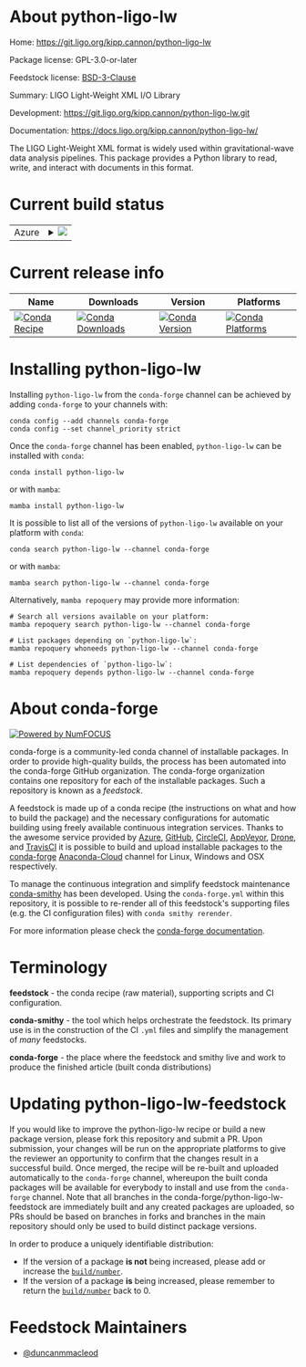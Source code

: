 About python-ligo-lw
====================

Home: https://git.ligo.org/kipp.cannon/python-ligo-lw

Package license: GPL-3.0-or-later

Feedstock license: [BSD-3-Clause](https://github.com/conda-forge/python-ligo-lw-feedstock/blob/main/LICENSE.txt)

Summary: LIGO Light-Weight XML I/O Library

Development: https://git.ligo.org/kipp.cannon/python-ligo-lw.git

Documentation: https://docs.ligo.org/kipp.cannon/python-ligo-lw/

The LIGO Light-Weight XML format is widely used within gravitational-wave
data analysis pipelines.  This package provides a Python library to read,
write, and interact with documents in this format.


Current build status
====================


<table>
    
  <tr>
    <td>Azure</td>
    <td>
      <details>
        <summary>
          <a href="https://dev.azure.com/conda-forge/feedstock-builds/_build/latest?definitionId=4625&branchName=main">
            <img src="https://dev.azure.com/conda-forge/feedstock-builds/_apis/build/status/python-ligo-lw-feedstock?branchName=main">
          </a>
        </summary>
        <table>
          <thead><tr><th>Variant</th><th>Status</th></tr></thead>
          <tbody><tr>
              <td>linux_64_python3.10.____cpython</td>
              <td>
                <a href="https://dev.azure.com/conda-forge/feedstock-builds/_build/latest?definitionId=4625&branchName=main">
                  <img src="https://dev.azure.com/conda-forge/feedstock-builds/_apis/build/status/python-ligo-lw-feedstock?branchName=main&jobName=linux&configuration=linux_64_python3.10.____cpython" alt="variant">
                </a>
              </td>
            </tr><tr>
              <td>linux_64_python3.11.____cpython</td>
              <td>
                <a href="https://dev.azure.com/conda-forge/feedstock-builds/_build/latest?definitionId=4625&branchName=main">
                  <img src="https://dev.azure.com/conda-forge/feedstock-builds/_apis/build/status/python-ligo-lw-feedstock?branchName=main&jobName=linux&configuration=linux_64_python3.11.____cpython" alt="variant">
                </a>
              </td>
            </tr><tr>
              <td>linux_64_python3.8.____cpython</td>
              <td>
                <a href="https://dev.azure.com/conda-forge/feedstock-builds/_build/latest?definitionId=4625&branchName=main">
                  <img src="https://dev.azure.com/conda-forge/feedstock-builds/_apis/build/status/python-ligo-lw-feedstock?branchName=main&jobName=linux&configuration=linux_64_python3.8.____cpython" alt="variant">
                </a>
              </td>
            </tr><tr>
              <td>linux_64_python3.9.____cpython</td>
              <td>
                <a href="https://dev.azure.com/conda-forge/feedstock-builds/_build/latest?definitionId=4625&branchName=main">
                  <img src="https://dev.azure.com/conda-forge/feedstock-builds/_apis/build/status/python-ligo-lw-feedstock?branchName=main&jobName=linux&configuration=linux_64_python3.9.____cpython" alt="variant">
                </a>
              </td>
            </tr><tr>
              <td>linux_aarch64_python3.10.____cpython</td>
              <td>
                <a href="https://dev.azure.com/conda-forge/feedstock-builds/_build/latest?definitionId=4625&branchName=main">
                  <img src="https://dev.azure.com/conda-forge/feedstock-builds/_apis/build/status/python-ligo-lw-feedstock?branchName=main&jobName=linux&configuration=linux_aarch64_python3.10.____cpython" alt="variant">
                </a>
              </td>
            </tr><tr>
              <td>linux_aarch64_python3.11.____cpython</td>
              <td>
                <a href="https://dev.azure.com/conda-forge/feedstock-builds/_build/latest?definitionId=4625&branchName=main">
                  <img src="https://dev.azure.com/conda-forge/feedstock-builds/_apis/build/status/python-ligo-lw-feedstock?branchName=main&jobName=linux&configuration=linux_aarch64_python3.11.____cpython" alt="variant">
                </a>
              </td>
            </tr><tr>
              <td>linux_aarch64_python3.8.____cpython</td>
              <td>
                <a href="https://dev.azure.com/conda-forge/feedstock-builds/_build/latest?definitionId=4625&branchName=main">
                  <img src="https://dev.azure.com/conda-forge/feedstock-builds/_apis/build/status/python-ligo-lw-feedstock?branchName=main&jobName=linux&configuration=linux_aarch64_python3.8.____cpython" alt="variant">
                </a>
              </td>
            </tr><tr>
              <td>linux_aarch64_python3.9.____cpython</td>
              <td>
                <a href="https://dev.azure.com/conda-forge/feedstock-builds/_build/latest?definitionId=4625&branchName=main">
                  <img src="https://dev.azure.com/conda-forge/feedstock-builds/_apis/build/status/python-ligo-lw-feedstock?branchName=main&jobName=linux&configuration=linux_aarch64_python3.9.____cpython" alt="variant">
                </a>
              </td>
            </tr><tr>
              <td>linux_ppc64le_python3.10.____cpython</td>
              <td>
                <a href="https://dev.azure.com/conda-forge/feedstock-builds/_build/latest?definitionId=4625&branchName=main">
                  <img src="https://dev.azure.com/conda-forge/feedstock-builds/_apis/build/status/python-ligo-lw-feedstock?branchName=main&jobName=linux&configuration=linux_ppc64le_python3.10.____cpython" alt="variant">
                </a>
              </td>
            </tr><tr>
              <td>linux_ppc64le_python3.11.____cpython</td>
              <td>
                <a href="https://dev.azure.com/conda-forge/feedstock-builds/_build/latest?definitionId=4625&branchName=main">
                  <img src="https://dev.azure.com/conda-forge/feedstock-builds/_apis/build/status/python-ligo-lw-feedstock?branchName=main&jobName=linux&configuration=linux_ppc64le_python3.11.____cpython" alt="variant">
                </a>
              </td>
            </tr><tr>
              <td>linux_ppc64le_python3.8.____cpython</td>
              <td>
                <a href="https://dev.azure.com/conda-forge/feedstock-builds/_build/latest?definitionId=4625&branchName=main">
                  <img src="https://dev.azure.com/conda-forge/feedstock-builds/_apis/build/status/python-ligo-lw-feedstock?branchName=main&jobName=linux&configuration=linux_ppc64le_python3.8.____cpython" alt="variant">
                </a>
              </td>
            </tr><tr>
              <td>linux_ppc64le_python3.9.____cpython</td>
              <td>
                <a href="https://dev.azure.com/conda-forge/feedstock-builds/_build/latest?definitionId=4625&branchName=main">
                  <img src="https://dev.azure.com/conda-forge/feedstock-builds/_apis/build/status/python-ligo-lw-feedstock?branchName=main&jobName=linux&configuration=linux_ppc64le_python3.9.____cpython" alt="variant">
                </a>
              </td>
            </tr><tr>
              <td>osx_64_python3.10.____cpython</td>
              <td>
                <a href="https://dev.azure.com/conda-forge/feedstock-builds/_build/latest?definitionId=4625&branchName=main">
                  <img src="https://dev.azure.com/conda-forge/feedstock-builds/_apis/build/status/python-ligo-lw-feedstock?branchName=main&jobName=osx&configuration=osx_64_python3.10.____cpython" alt="variant">
                </a>
              </td>
            </tr><tr>
              <td>osx_64_python3.11.____cpython</td>
              <td>
                <a href="https://dev.azure.com/conda-forge/feedstock-builds/_build/latest?definitionId=4625&branchName=main">
                  <img src="https://dev.azure.com/conda-forge/feedstock-builds/_apis/build/status/python-ligo-lw-feedstock?branchName=main&jobName=osx&configuration=osx_64_python3.11.____cpython" alt="variant">
                </a>
              </td>
            </tr><tr>
              <td>osx_64_python3.8.____cpython</td>
              <td>
                <a href="https://dev.azure.com/conda-forge/feedstock-builds/_build/latest?definitionId=4625&branchName=main">
                  <img src="https://dev.azure.com/conda-forge/feedstock-builds/_apis/build/status/python-ligo-lw-feedstock?branchName=main&jobName=osx&configuration=osx_64_python3.8.____cpython" alt="variant">
                </a>
              </td>
            </tr><tr>
              <td>osx_64_python3.9.____cpython</td>
              <td>
                <a href="https://dev.azure.com/conda-forge/feedstock-builds/_build/latest?definitionId=4625&branchName=main">
                  <img src="https://dev.azure.com/conda-forge/feedstock-builds/_apis/build/status/python-ligo-lw-feedstock?branchName=main&jobName=osx&configuration=osx_64_python3.9.____cpython" alt="variant">
                </a>
              </td>
            </tr><tr>
              <td>osx_arm64_python3.10.____cpython</td>
              <td>
                <a href="https://dev.azure.com/conda-forge/feedstock-builds/_build/latest?definitionId=4625&branchName=main">
                  <img src="https://dev.azure.com/conda-forge/feedstock-builds/_apis/build/status/python-ligo-lw-feedstock?branchName=main&jobName=osx&configuration=osx_arm64_python3.10.____cpython" alt="variant">
                </a>
              </td>
            </tr><tr>
              <td>osx_arm64_python3.11.____cpython</td>
              <td>
                <a href="https://dev.azure.com/conda-forge/feedstock-builds/_build/latest?definitionId=4625&branchName=main">
                  <img src="https://dev.azure.com/conda-forge/feedstock-builds/_apis/build/status/python-ligo-lw-feedstock?branchName=main&jobName=osx&configuration=osx_arm64_python3.11.____cpython" alt="variant">
                </a>
              </td>
            </tr><tr>
              <td>osx_arm64_python3.8.____cpython</td>
              <td>
                <a href="https://dev.azure.com/conda-forge/feedstock-builds/_build/latest?definitionId=4625&branchName=main">
                  <img src="https://dev.azure.com/conda-forge/feedstock-builds/_apis/build/status/python-ligo-lw-feedstock?branchName=main&jobName=osx&configuration=osx_arm64_python3.8.____cpython" alt="variant">
                </a>
              </td>
            </tr><tr>
              <td>osx_arm64_python3.9.____cpython</td>
              <td>
                <a href="https://dev.azure.com/conda-forge/feedstock-builds/_build/latest?definitionId=4625&branchName=main">
                  <img src="https://dev.azure.com/conda-forge/feedstock-builds/_apis/build/status/python-ligo-lw-feedstock?branchName=main&jobName=osx&configuration=osx_arm64_python3.9.____cpython" alt="variant">
                </a>
              </td>
            </tr>
          </tbody>
        </table>
      </details>
    </td>
  </tr>
</table>

Current release info
====================

| Name | Downloads | Version | Platforms |
| --- | --- | --- | --- |
| [![Conda Recipe](https://img.shields.io/badge/recipe-python--ligo--lw-green.svg)](https://anaconda.org/conda-forge/python-ligo-lw) | [![Conda Downloads](https://img.shields.io/conda/dn/conda-forge/python-ligo-lw.svg)](https://anaconda.org/conda-forge/python-ligo-lw) | [![Conda Version](https://img.shields.io/conda/vn/conda-forge/python-ligo-lw.svg)](https://anaconda.org/conda-forge/python-ligo-lw) | [![Conda Platforms](https://img.shields.io/conda/pn/conda-forge/python-ligo-lw.svg)](https://anaconda.org/conda-forge/python-ligo-lw) |

Installing python-ligo-lw
=========================

Installing `python-ligo-lw` from the `conda-forge` channel can be achieved by adding `conda-forge` to your channels with:

```
conda config --add channels conda-forge
conda config --set channel_priority strict
```

Once the `conda-forge` channel has been enabled, `python-ligo-lw` can be installed with `conda`:

```
conda install python-ligo-lw
```

or with `mamba`:

```
mamba install python-ligo-lw
```

It is possible to list all of the versions of `python-ligo-lw` available on your platform with `conda`:

```
conda search python-ligo-lw --channel conda-forge
```

or with `mamba`:

```
mamba search python-ligo-lw --channel conda-forge
```

Alternatively, `mamba repoquery` may provide more information:

```
# Search all versions available on your platform:
mamba repoquery search python-ligo-lw --channel conda-forge

# List packages depending on `python-ligo-lw`:
mamba repoquery whoneeds python-ligo-lw --channel conda-forge

# List dependencies of `python-ligo-lw`:
mamba repoquery depends python-ligo-lw --channel conda-forge
```


About conda-forge
=================

[![Powered by
NumFOCUS](https://img.shields.io/badge/powered%20by-NumFOCUS-orange.svg?style=flat&colorA=E1523D&colorB=007D8A)](https://numfocus.org)

conda-forge is a community-led conda channel of installable packages.
In order to provide high-quality builds, the process has been automated into the
conda-forge GitHub organization. The conda-forge organization contains one repository
for each of the installable packages. Such a repository is known as a *feedstock*.

A feedstock is made up of a conda recipe (the instructions on what and how to build
the package) and the necessary configurations for automatic building using freely
available continuous integration services. Thanks to the awesome service provided by
[Azure](https://azure.microsoft.com/en-us/services/devops/), [GitHub](https://github.com/),
[CircleCI](https://circleci.com/), [AppVeyor](https://www.appveyor.com/),
[Drone](https://cloud.drone.io/welcome), and [TravisCI](https://travis-ci.com/)
it is possible to build and upload installable packages to the
[conda-forge](https://anaconda.org/conda-forge) [Anaconda-Cloud](https://anaconda.org/)
channel for Linux, Windows and OSX respectively.

To manage the continuous integration and simplify feedstock maintenance
[conda-smithy](https://github.com/conda-forge/conda-smithy) has been developed.
Using the ``conda-forge.yml`` within this repository, it is possible to re-render all of
this feedstock's supporting files (e.g. the CI configuration files) with ``conda smithy rerender``.

For more information please check the [conda-forge documentation](https://conda-forge.org/docs/).

Terminology
===========

**feedstock** - the conda recipe (raw material), supporting scripts and CI configuration.

**conda-smithy** - the tool which helps orchestrate the feedstock.
                   Its primary use is in the construction of the CI ``.yml`` files
                   and simplify the management of *many* feedstocks.

**conda-forge** - the place where the feedstock and smithy live and work to
                  produce the finished article (built conda distributions)


Updating python-ligo-lw-feedstock
=================================

If you would like to improve the python-ligo-lw recipe or build a new
package version, please fork this repository and submit a PR. Upon submission,
your changes will be run on the appropriate platforms to give the reviewer an
opportunity to confirm that the changes result in a successful build. Once
merged, the recipe will be re-built and uploaded automatically to the
`conda-forge` channel, whereupon the built conda packages will be available for
everybody to install and use from the `conda-forge` channel.
Note that all branches in the conda-forge/python-ligo-lw-feedstock are
immediately built and any created packages are uploaded, so PRs should be based
on branches in forks and branches in the main repository should only be used to
build distinct package versions.

In order to produce a uniquely identifiable distribution:
 * If the version of a package **is not** being increased, please add or increase
   the [``build/number``](https://docs.conda.io/projects/conda-build/en/latest/resources/define-metadata.html#build-number-and-string).
 * If the version of a package **is** being increased, please remember to return
   the [``build/number``](https://docs.conda.io/projects/conda-build/en/latest/resources/define-metadata.html#build-number-and-string)
   back to 0.

Feedstock Maintainers
=====================

* [@duncanmmacleod](https://github.com/duncanmmacleod/)

